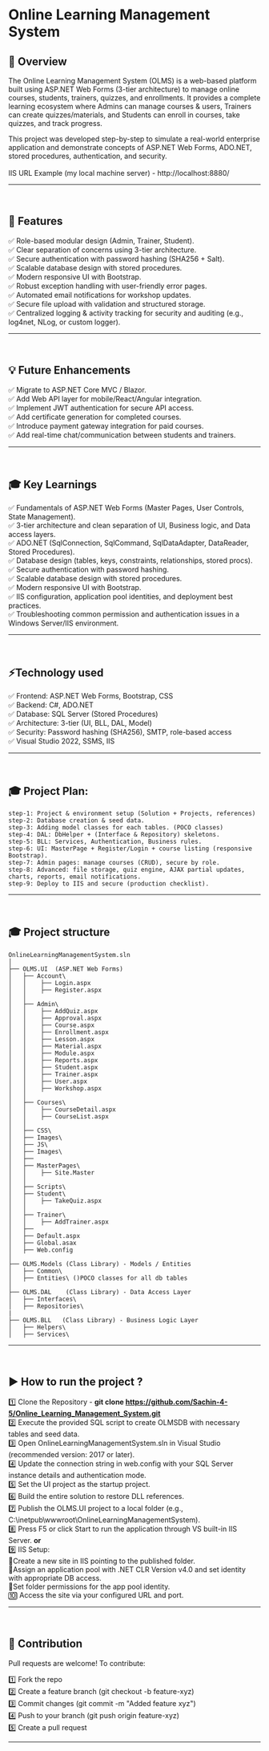# Online Learning Management System 

## 📖 Overview  
The Online Learning Management System (OLMS) is a web-based platform built using ASP.NET Web Forms (3-tier architecture) to manage online courses, students, trainers, quizzes, and enrollments.
It provides a complete learning ecosystem where Admins can manage courses & users, Trainers can create quizzes/materials, and Students can enroll in courses, take quizzes, and track progress.

This project was developed step-by-step to simulate a real-world enterprise application and demonstrate concepts of ASP.NET Web Forms, ADO.NET, stored procedures, authentication, and security.
<br /> <br />
IIS URL Example (my local machine server) - http://localhost:8880/

---
<br />


## 🎯 Features
✅ Role-based modular design (Admin, Trainer, Student). <br />
✅ Clear separation of concerns using 3-tier architecture. <br />
✅ Secure authentication with password hashing (SHA256 + Salt). <br />
✅ Scalable database design with stored procedures. <br />
✅ Modern responsive UI with Bootstrap. <br />
✅ Robust exception handling with user-friendly error pages. <br />
✅ Automated email notifications for workshop updates. <br />
✅ Secure file upload with validation and structured storage. <br />
✅ Centralized logging & activity tracking for security and auditing (e.g., log4net, NLog, or custom logger). <br />

---
<br />


## 💡 Future Enhancements
✅ Migrate to ASP.NET Core MVC / Blazor. <br />
✅ Add Web API layer for mobile/React/Angular integration. <br />
✅ Implement JWT authentication for secure API access. <br />
✅ Add certificate generation for completed courses. <br />
✅ Introduce payment gateway integration for paid courses. <br />
✅ Add real-time chat/communication between students and trainers. <br >

---
<br />


## 🎓 Key Learnings
✅ Fundamentals of ASP.NET Web Forms (Master Pages, User Controls, State Management). <br />
✅ 3-tier architecture and clean separation of UI, Business logic, and Data access layers. <br />
✅ ADO.NET (SqlConnection, SqlCommand, SqlDataAdapter, DataReader, Stored Procedures). <br />
✅ Database design (tables, keys, constraints, relationships, stored procs). <br />
✅ Secure authentication with password hashing. <br />
✅ Scalable database design with stored procedures. <br />
✅ Modern responsive UI with Bootstrap. <br />
✅ IIS configuration, application pool identities, and deployment best practices. <br />
✅ Troubleshooting common permission and authentication issues in a Windows Server/IIS environment. 

---
<br />


## ⚡Technology used
✅ Frontend: ASP.NET Web Forms, Bootstrap, CSS <br />
✅ Backend: C#, ADO.NET <br />
✅ Database: SQL Server (Stored Procedures) <br />
✅ Architecture: 3-tier (UI, BLL, DAL, Model) <br />
✅ Security: Password hashing (SHA256), SMTP, role-based access <br />
✅ Visual Studio 2022, SSMS, IIS <br />

---
<br />


## 🎓 Project Plan:
```
step-1: Project & environment setup (Solution + Projects, references)
step-2: Database creation & seed data.
step-3: Adding model classes for each tables. (POCO classes)
step-4: DAL: DbHelper + (Interface & Repository) skeletons.
step-5: BLL: Services, Authentication, Business rules.
step-6: UI: MasterPage + Register/Login + course listing (responsive Bootstrap).
step-7: Admin pages: manage courses (CRUD), secure by role.
step-8: Advanced: file storage, quiz engine, AJAX partial updates, charts, reports, email notifications.
step-9: Deploy to IIS and secure (production checklist).

```
---
<br />


## 🎓 Project structure
```
OnlineLearningManagementSystem.sln
│
├── OLMS.UI  (ASP.NET Web Forms)
│   ├── Account\
│   │    ├── Login.aspx
│   │    ├── Register.aspx
│   │   
│   ├── Admin\
│   │    ├── AddQuiz.aspx
│   │    ├── Approval.aspx
│   │    ├── Course.aspx
│   │    ├── Enrollment.aspx
│   │    ├── Lesson.aspx
│   │    ├── Material.aspx
│   │    ├── Module.aspx
│   │    ├── Reports.aspx
│   │    ├── Student.aspx
│   │    ├── Trainer.aspx
│   │    ├── User.aspx
│   │    ├── Workshop.aspx
│   │
│   ├── Courses\
│   │    ├── CourseDetail.aspx
│   │    ├── CourseList.aspx
│   │
│   ├── CSS\
│   ├── Images\
│   ├── JS\
│   ├── Images\
│   ├──
│   ├── MasterPages\
│   │    ├── Site.Master
│   │
│   ├── Scripts\
│   ├── Student\
│   │    ├── TakeQuiz.aspx
│   │
│   ├── Trainer\
│   │    ├── AddTrainer.aspx
│   ├──
│   ├── Default.aspx
│   ├── Global.asax
│   ├── Web.config
│
├── OLMS.Models (Class Library) - Models / Entities
│   ├── Common\
│   ├── Entities\ ()POCO classes for all db tables
│
├── OLMS.DAL    (Class Library) - Data Access Layer
│   ├── Interfaces\
│   ├── Repositories\
|
├── OLMS.BLL   (Class Library) - Business Logic Layer
│   ├── Helpers\
│   ├── Services\

```

---
<br />






## ▶️ How to run the project ?
1️⃣ Clone the Repository - <b>git clone https://github.com/Sachin-4-5/Online_Learning_Management_System.git</b> <br />
2️⃣ Execute the provided SQL script to create OLMSDB with necessary tables and seed data. <br>
3️⃣ Open OnlineLearningManagementSystem.sln in Visual Studio (recommended version: 2017 or later). <br />
4️⃣ Update the connection string in web.config with your SQL Server instance details and authentication mode. <br />
5️⃣ Set the UI project as the startup project. <br >
6️⃣ Build the entire solution to restore DLL references. <br />
7️⃣ Publish the OLMS.UI project to a local folder (e.g., C:\inetpub\wwwroot\OnlineLearningManagementSystem). <br />
8️⃣ Press F5 or click Start to run the application through VS built-in IIS Server. <b>or</b> <br />
9️⃣ IIS Setup: <br />
    🔹Create a new site in IIS pointing to the published folder. <br />
    🔹Assign an application pool with .NET CLR Version v4.0 and set identity with appropriate DB access. <br />
    🔹Set folder permissions for the app pool identity. <br />
🔟 Access the site via your configured URL and port.

---
<br />



## 🤝 Contribution
Pull requests are welcome! To contribute:

1️⃣ Fork the repo <br />
2️⃣ Create a feature branch (git checkout -b feature-xyz) <br />
3️⃣ Commit changes (git commit -m "Added feature xyz") <br />
4️⃣ Push to your branch (git push origin feature-xyz) <br />
5️⃣ Create a pull request 

---
<br />
<br />
